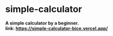 # simple-calculator
<strong>A simple calculator by a beginner. </strong>
<br>
<b>link: https://simple-calculator-bice.vercel.app/</b>

